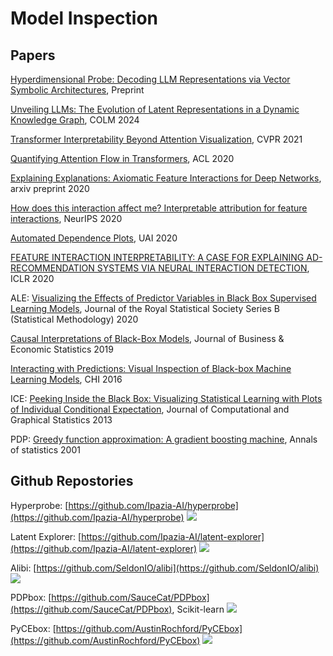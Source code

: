 # Model Inspection

## Papers

[Hyperdimensional Probe: Decoding LLM Representations via Vector Symbolic Architectures](https://doi.org/10.48550/arXiv.2509.25045), Preprint

[Unveiling LLMs: The Evolution of Latent Representations in a Dynamic Knowledge Graph](https://openreview.net/forum?id=dWYRjT501w), COLM 2024

[Transformer Interpretability Beyond Attention Visualization](https://arxiv.org/abs/2012.09838), CVPR 2021

[Quantifying Attention Flow in Transformers](https://arxiv.org/abs/2005.00928), ACL 2020

[Explaining Explanations: Axiomatic Feature Interactions for Deep Networks](https://arxiv.org/pdf/2002.04138.pdf), arxiv preprint 2020

[How does this interaction affect me? Interpretable attribution for feature interactions](https://arxiv.org/abs/2006.10965), NeurIPS 2020

[Automated Dependence Plots](http://www.auai.org/uai2020/proceedings/503_main_paper.pdf), UAI 2020

[FEATURE INTERACTION INTERPRETABILITY: A CASE FOR EXPLAINING AD-RECOMMENDATION SYSTEMS VIA NEURAL INTERACTION DETECTION](https://openreview.net/pdf?id=BkgnhTEtDS), ICLR 2020

ALE: [Visualizing the Effects of Predictor Variables in Black Box Supervised Learning Models](https://arxiv.org/abs/1612.08468), Journal of the Royal Statistical Society Series B (Statistical Methodology) 2020

[Causal Interpretations of Black-Box Models](https://www.tandfonline.com/doi/full/10.1080/07350015.2019.1624293), Journal of Business & Economic Statistics 2019

[Interacting with Predictions: Visual Inspection of Black-box Machine Learning Models](https://dl.acm.org/doi/10.1145/2858036.2858529), CHI 2016

ICE: [Peeking Inside the Black Box: Visualizing Statistical Learning with Plots of Individual Conditional Expectation](https://arxiv.org/abs/1309.6392), Journal of Computational and Graphical Statistics  2013

PDP: [Greedy function approximation: A gradient boosting machine](https://statweb.stanford.edu/~jhf/ftp/trebst.pdf), Annals of statistics 2001

## Github Repostories

Hyperprobe: [https://github.com/Ipazia-AI/hyperprobe](https://github.com/Ipazia-AI/hyperprobe) ![](https://img.shields.io/github/stars/Ipazia-AI/hyperprobe.svg?style=social)

Latent Explorer: [https://github.com/Ipazia-AI/latent-explorer](https://github.com/Ipazia-AI/latent-explorer) ![](https://img.shields.io/github/stars/Ipazia-AI/latent-explorer.svg?style=social)

Alibi: [https://github.com/SeldonIO/alibi](https://github.com/SeldonIO/alibi) ![](https://img.shields.io/github/stars/SeldonIO/alibi.svg?style=social)

PDPbox: [https://github.com/SauceCat/PDPbox](https://github.com/SauceCat/PDPbox), Scikit-learn ![](https://img.shields.io/github/stars/SauceCat/PDPbox?style=social)

PyCEbox: [https://github.com/AustinRochford/PyCEbox](https://github.com/AustinRochford/PyCEbox) ![](https://img.shields.io/github/stars/AustinRochford/PyCEbox?style=social)
